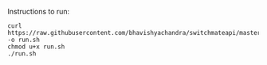 Instructions to run:

```console
curl https://raw.githubusercontent.com/bhavishyachandra/switchmateapi/master/run.sh -o run.sh
chmod u+x run.sh
./run.sh
```
